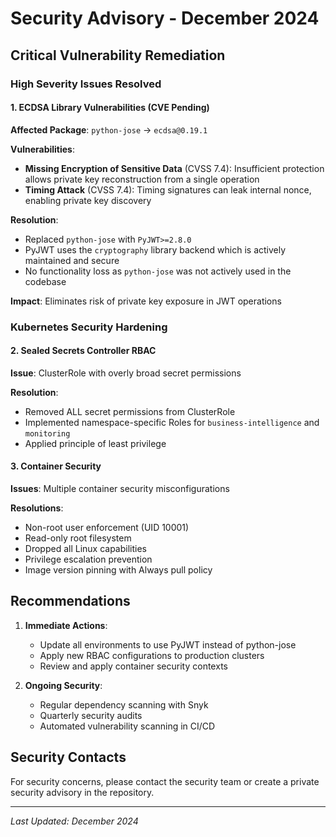 # Security Advisory - December 2024

## Critical Vulnerability Remediation

### High Severity Issues Resolved

#### 1. ECDSA Library Vulnerabilities (CVE Pending)

**Affected Package**: `python-jose` -> `ecdsa@0.19.1`

**Vulnerabilities**:
- **Missing Encryption of Sensitive Data** (CVSS 7.4): Insufficient protection allows private key reconstruction from a single operation
- **Timing Attack** (CVSS 7.4): Timing signatures can leak internal nonce, enabling private key discovery

**Resolution**: 
- Replaced `python-jose` with `PyJWT>=2.8.0`
- PyJWT uses the `cryptography` library backend which is actively maintained and secure
- No functionality loss as `python-jose` was not actively used in the codebase

**Impact**: Eliminates risk of private key exposure in JWT operations

### Kubernetes Security Hardening

#### 2. Sealed Secrets Controller RBAC

**Issue**: ClusterRole with overly broad secret permissions

**Resolution**:
- Removed ALL secret permissions from ClusterRole
- Implemented namespace-specific Roles for `business-intelligence` and `monitoring`
- Applied principle of least privilege

#### 3. Container Security

**Issues**: Multiple container security misconfigurations

**Resolutions**:
- Non-root user enforcement (UID 10001)
- Read-only root filesystem
- Dropped all Linux capabilities
- Privilege escalation prevention
- Image version pinning with Always pull policy

## Recommendations

1. **Immediate Actions**:
   - Update all environments to use PyJWT instead of python-jose
   - Apply new RBAC configurations to production clusters
   - Review and apply container security contexts

2. **Ongoing Security**:
   - Regular dependency scanning with Snyk
   - Quarterly security audits
   - Automated vulnerability scanning in CI/CD

## Security Contacts

For security concerns, please contact the security team or create a private security advisory in the repository.

---
*Last Updated: December 2024*